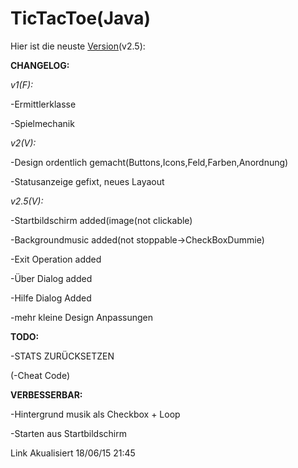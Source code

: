 # TicTacToe(Java)

Hier ist die neuste [Version](https://drive.google.com/open?id=0B2GSUNXSneswfl91SEt0bVF1LUczRXZxZ3FfS0VwQ1J6WW42YjZRaUw4LU9GOWRmeEkwRWc&authuser=0)(v2.5):


**CHANGELOG:**

*v1(F):*

-Ermittlerklasse

-Spielmechanik



*v2(V):*

-Design ordentlich gemacht(Buttons,Icons,Feld,Farben,Anordnung) 

-Statusanzeige gefixt, neues Layaout 




*v2.5(V):*

-Startbildschirm added(image(not clickable)

-Backgroundmusic added(not stoppable->CheckBoxDummie)

-Exit Operation added

-Über Dialog added

-Hilfe Dialog Added

-mehr kleine Design Anpassungen





**TODO:**

-STATS ZURÜCKSETZEN

(-Cheat Code)


**VERBESSERBAR:**

-Hintergrund musik als Checkbox + Loop

-Starten aus Startbildschirm 



Link Akualisiert 18/06/15 21:45

